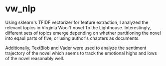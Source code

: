 # vw_nlp

Using sklearn's TFIDF vectorizer for feature extraction, I analyzed the relevant topics in Virginia Wool'f novel To the Lighthouse. Interestingly, different sets of topics emerge depending on whether partitioning the novel into eqaul parts of five, or using author's chapters as documents.

Additionally, TextBlob and Vader were used to analyze the sentiment trajectory of the novel which seems to track the emotional highs and lows of the novel reasonably well.
